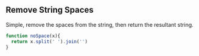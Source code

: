 ## Remove String Spaces

Simple, remove the spaces from the string, then return the resultant string.

```javascript
function noSpace(x){
  return x.split(' ').join('')
}
```
